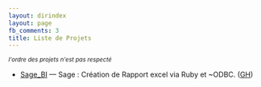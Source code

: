 ```yaml
---
layout: dirindex
layout: page
fb_comments: 3
title: Liste de Projets
---
```


[//]: # "Comment never show"
<!--- Comment for HTML -->

<small>*l'ordre des projets n'est pas respecté*</small>

- [Sage_BI](/2014/06/12/Sage30_BI) — Sage : Création de Rapport excel via Ruby et ~ODBC.  ([GH](https://github.com/Tindome/sage30_bi))
